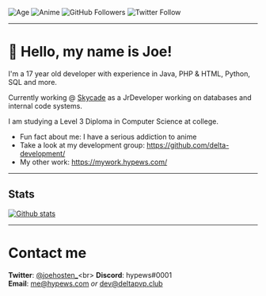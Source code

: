 ![Age](https://img.shields.io/badge/Age-17-success?style=for-the-badge) ![Anime](https://img.shields.io/badge/Crippling%20Anime%20Addiction%3F-Yes-critical?style=for-the-badge) ![GitHub Followers](https://img.shields.io/github/followers/hypewsthedev?style=for-the-badge) ![Twitter Follow](https://img.shields.io/twitter/follow/joehosten_?style=for-the-badge)
***
# 👋 Hello, my name is Joe!

I'm a 17 year old developer with experience in 
Java, PHP & HTML, Python, SQL and more. 

Currently working @ [Skycade](https://skycade.net/discord)
as a JrDeveloper working on databases and internal code systems.

I am studying a Level 3 Diploma in Computer Science at college.

* Fun fact about me: I have a serious addiction to anime
* Take a look at my development group: https://github.com/delta-development/
* My other work: https://mywork.hypews.com/

***
## Stats
[![Github stats](https://github-readme-stats.vercel.app/api?username=hypewsthedev&count_private=true)](https://github.com/anuraghazra/github-readme-stats)

***
# Contact me
**Twitter**: [@joehosten_](https://twitter.com/joehosten_)<br>
**Discord**: hypews#0001<br>
**Email**: me@hypews.com *or* dev@deltapvp.club<br>
